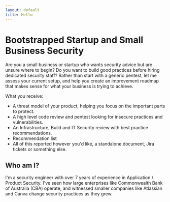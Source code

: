 ```yaml
---
layout: default
title: Hello
---
```


# Bootstrapped Startup and Small Business Security

Are you a small business or startup who wants security advice but are unsure where to begin? Do you want to build good practices before hiring dedicated security staff? Rather than start with a generic pentest, let me assess your current setup, and help you create an improvement roadmap that makes sense for what your business is trying to achieve.

What you receive:
- A threat model of your product, helping you focus on the important parts to protect.
- A high level code review and pentest looking for insecure practices and vulnerabilities.
- An Infrastructure, Build and IT Security review with best practice recommendations.
- Recommendation list 
- All of this reported however you'd like, a standalone document, Jira tickets or something else.

## Who am I?

I'm a security engineer with over 7 years of experience in Application / Product Security. I've seen how large enterprises like Commonwealth Bank of Australia (CBA) operate, and witnessed smaller companies like Atlassian and Canva change security practices as they grew.
